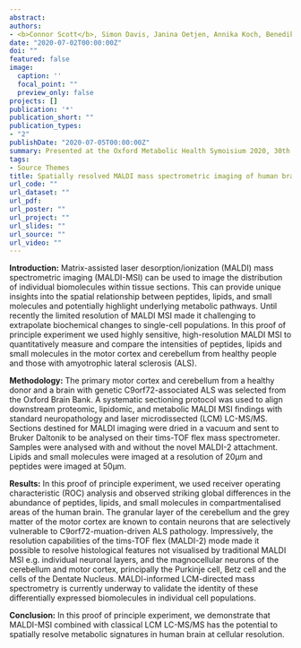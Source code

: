 ```yaml
---
abstract: 
authors:
- <b>Connor Scott</b>, Simon Davis, Janina Oetjen, Annika Koch, Benedikt Kessler, Roman Fischer, Olaf Ansorge
date: "2020-07-02T00:00:00Z"
doi: ""
featured: false
image:
  caption: ''
  focal_point: ""
  preview_only: false
projects: []
publication: '*'
publication_short: ""
publication_types:
- "2"
publishDate: "2020-07-05T00:00:00Z"
summary: Presented at the Oxford Metabolic Health Symoisium 2020, 30th June – 3rd July 2020. <b><i>Abstract & invited to give a talk</i></b>
tags:
- Source Themes
title: Spatially resolved MALDI mass spectrometric imaging of human brain tissue for metabolites, lipids, and peptides - proof of principle
url_code: ""
url_dataset: ""
url_pdf: 
url_poster: ""
url_project: ""
url_slides: ""
url_source: ""
url_video: ""
---
```



<b>Introduction:</b> Matrix-assisted laser desorption/ionization (MALDI) mass spectrometric imaging (MALDI-MSI) can be used to image the distribution of individual biomolecules within tissue sections. This can provide unique insights into the spatial relationship between peptides, lipids, and small molecules and potentially highlight underlying metabolic pathways. Until recently the limited resolution of MALDI MSI made it challenging to extrapolate biochemical changes to single-cell populations. In this proof of principle experiment we used highly sensitive, high-resolution MALDI MSI to quantitatively measure and compare the intensities of peptides, lipids and small molecules in the motor cortex and cerebellum from healthy people and those with amyotrophic lateral sclerosis (ALS).

<b>Methodology:</b> The primary motor cortex and cerebellum from a healthy donor and a brain with genetic C9orf72-associated ALS was selected from the Oxford Brain Bank. A systematic sectioning protocol was used to align downstream proteomic, lipidomic, and metabolic MALDI MSI findings with standard neuropathology and laser microdissected (LCM) LC-MS/MS. Sections destined for MALDI imaging were dried in a vacuum and sent to Bruker Daltonik to be analysed on their tims-TOF flex mass spectrometer. Samples were analysed with and without the novel MALDI-2 attachment. Lipids and small molecules were imaged at a resolution of 20µm and peptides were imaged at 50µm.

<b>Results:</b> In this proof of principle experiment, we used receiver operating characteristic (ROC) analysis and observed striking global differences in the abundance of peptides, lipids, and small molecules in compartmentalised areas of the human brain. The granular layer of the cerebellum and the grey matter of the motor cortex are known to contain neurons that are selectively vulnerable to C9orf72-muation-driven ALS pathology. Impressively, the resolution capabilities of the tims-TOF flex (MALDI-2) mode made it possible to resolve histological features not visualised by traditional MALDI MSI e.g. individual neuronal layers, and the magnocellular neurons of the cerebellum and motor cortex, principally the Purkinje cell, Betz cell and the cells of the Dentate Nucleus.  MALDI-informed LCM-directed mass spectrometry is currently underway to validate the identity of these differentially expressed biomolecules in individual cell populations.

<b>Conclusion:</b> In this proof of principle experiment, we demonstrate that MALDI-MSI combined with classical LCM LC-MS/MS has the potential to spatially resolve metabolic signatures in human brain at cellular resolution.
